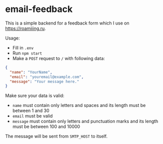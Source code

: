 # email-feedback

This is a simple backend for a feedback form which I use on https://roamiiing.ru.

Usage:
* Fill in `.env`
* Run `npm start`
* Make a `POST` request to `/` with following data:
```json
{
  "name": "YourName",
  "email": "youremail@example.com",
  "message": "Your message here."
}
```
Make sure your data is valid:
* `name` must contain only letters and spaces and its length must be between 1 and 30
* `email` must be valid
* `message` must contain only letters and punctuation marks and its length must be between 100 and 10000

The message will be sent from `SMTP_HOST` to itself.
